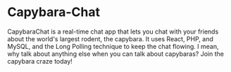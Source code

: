 # **Capybara-Chat**

CapybaraChat is a real-time chat app that lets you chat with your friends about the world's largest rodent, the capybara. It uses React, PHP, and MySQL, and the Long Polling technique to keep the chat flowing. I mean, why talk about anything else when you can talk about capybaras? Join the capybara craze today!
